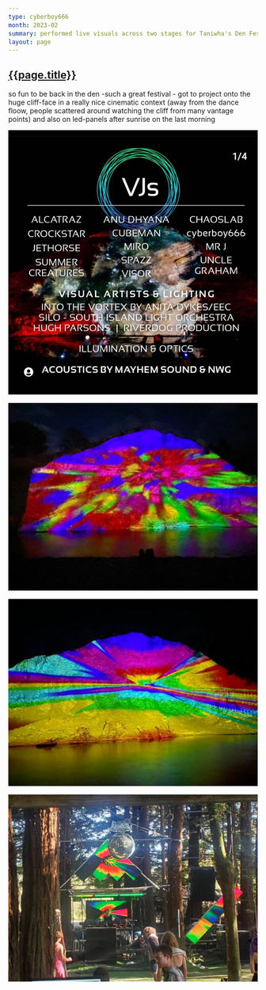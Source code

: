 ```yaml
---
type: cyberboy666
month: 2023-02
summary: performed live visuals across two stages for Taniwha's Den Festival, Wairarapa, Nz
layout: page
---
```


## [ {{page.title}} ]({{page.url}})

so fun to be back in the den -such a great festival - got to project onto the huge cliff-face in a really nice cinematic context (away from the dance floow, people scattered around watching the cliff from many vantage points) and also on led-panels after sunrise on the last morning

![image](/images/cyberboy666/taniwhasden23_01.jpeg)

![image](/images/cyberboy666/taniwhasden23_02.jpg)

![image](/images/cyberboy666/taniwhasden23_03.jpg)

![image](/images/cyberboy666/taniwhasden23_04.jpg)